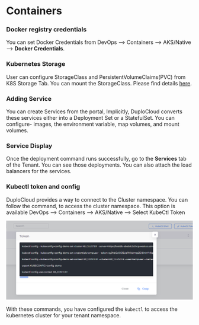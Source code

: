 # Containers

### Docker registry credentials <a href="#4-toc-title" id="4-toc-title"></a>

You can set Docker Credentials from  DevOps --> Containers --> AKS/Native --> **Docker Credentials**.

### Kubernetes Storage

User can configure StorageClass and PersistentVolumeClaims(PVC) from K8S Storage Tab. You can mount the StorageClass. Please find details [here](storage-options.md).

### Adding Service

&#x20;You can create Services from the portal, Implicitly, DuploCloud converts these services either into a Deployment Set or a StatefulSet. You can configure- images, the environment variable, map volumes, and mount volumes.

### Service Display

Once the deployment command runs successfully, go to the **Services** tab of the Tenant. You can see those deployments. You can also attach the load balancers for the services.

### Kubectl token and config

DuploCloud provides a way to connect to the Cluster namespace. You can follow the command, to access the cluster namespace. This option is available DevOps --> Containers --> AKS/Native --> Select KubeCtl Token

![](<../../../.gitbook/assets/image (1).png>)

With these commands, you have configured the `kubectl` to access the kubernetes cluster for your tenant namespace.

